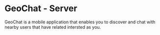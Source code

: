 # GeoChat - Server

GeoChat is a mobile application that enables you to discover and chat with nearby users that have related intersted as you.

